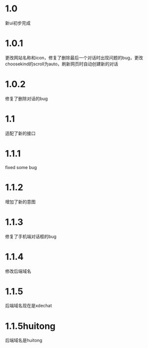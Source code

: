# 1.0
新ui初步完成
# 1.0.1
更改网站名称和icon，修复了删除最后一个对话时出现问题的bug，更改choosekind的scroll为auto，刷新网页时自动创建新的对话
# 1.0.2
修复了删除对话的bug
# 1.1
适配了新的接口
# 1.1.1
fixed some bug
# 1.1.2
增加了新的意图
# 1.1.3
修复了手机端对话框的bug
# 1.1.4
修改后端域名
# 1.1.5
后端域名现在是xdechat
# 1.1.5huitong
后端域名是huitong
